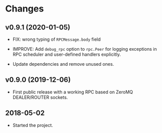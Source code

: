 Changes
=======

v0.9.1 (2020-01-05)
-------------------

* FIX: wrong typing of `RPCMessage.body` field

* IMPROVE: Add `debug_rpc` option to `rpc.Peer` for logging exceptions in RPC
  scheduler and user-defined handlers explicitly.

* Update dependencies and remove unused ones.

v0.9.0 (2019-12-06)
-------------------

* First public release with a working RPC based on ZeroMQ DEALER/ROUTER sockets.

2018-05-02
----------

* Started the project.
